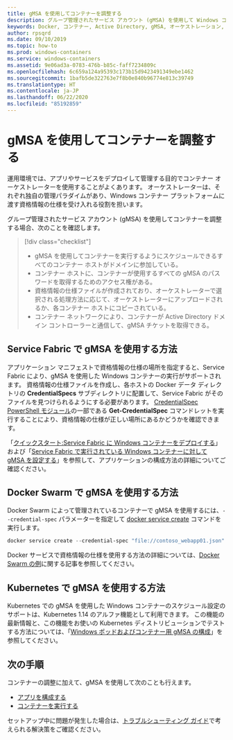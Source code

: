 ```yaml
---
title: gMSA を使用してコンテナーを調整する
description: グループ管理されたサービス アカウント (gMSA) を使用して Windows コンテナーを調整する方法。
keywords: Docker, コンテナー, Active Directory, gMSA, オーケストレーション, Kubernetes, グループ管理されたサービス アカウント, グループ管理されたサービス アカウント
author: rpsqrd
ms.date: 09/10/2019
ms.topic: how-to
ms.prod: windows-containers
ms.service: windows-containers
ms.assetid: 9e06ad3a-0783-476b-b85c-faff7234809c
ms.openlocfilehash: 6c659a124a95393c173b15d9423491349ebe1462
ms.sourcegitcommit: 1bafb5de322763e7f8b0e840b96774e813c39749
ms.translationtype: HT
ms.contentlocale: ja-JP
ms.lasthandoff: 06/22/2020
ms.locfileid: "85192859"
---
```

# <a name="orchestrate-containers-with-a-gmsa"></a>gMSA を使用してコンテナーを調整する

運用環境では、アプリやサービスをデプロイして管理する目的でコンテナー オーケストレーターを使用することがよくあります。 オーケストレーターは、それぞれ独自の管理パラダイムがあり、Windows コンテナー プラットフォームに渡す資格情報の仕様を受け入れる役割を担います。

グループ管理されたサービス アカウント (gMSA) を使用してコンテナーを調整する場合、次のことを確認します。

> [!div class="checklist"]
> * gMSA を使用してコンテナーを実行するようにスケジュールできるすべてのコンテナー ホストがドメインに参加している。
> * コンテナー ホストに、コンテナーが使用するすべての gMSA のパスワードを取得するためのアクセス権がある。
> * 資格情報の仕様ファイルが作成されており、オーケストレーターで選択される処理方法に応じて、オーケストレーターにアップロードされるか、各コンテナー ホストにコピーされている。
> * コンテナー ネットワークにより、コンテナーが Active Directory ドメイン コントローラーと通信して、gMSA チケットを取得できる。

## <a name="how-to-use-gmsa-with-service-fabric"></a>Service Fabric で gMSA を使用する方法

アプリケーション マニフェストで資格情報の仕様の場所を指定すると、Service Fabric により、gMSA を使用した Windows コンテナーの実行がサポートされます。 資格情報の仕様ファイルを作成し、各ホストの Docker データ ディレクトリの **CredentialSpecs** サブディレクトリに配置して、Service Fabric がそのファイルを見つけられるようにする必要があります。 [CredentialSpec PowerShell モジュール](https://aka.ms/credspec)の一部である **Get-CredentialSpec** コマンドレットを実行することにより、資格情報の仕様が正しい場所にあるかどうかを確認できます。

「[クイックスタート:Service Fabric に Windows コンテナーをデプロイする](https://docs.microsoft.com/azure/service-fabric/service-fabric-quickstart-containers)」および「[Service Fabric で実行されている Windows コンテナーに対して gMSA を設定する](https://docs.microsoft.com/azure/service-fabric/service-fabric-setup-gmsa-for-windows-containers)」を参照して、アプリケーションの構成方法の詳細についてご確認ください。

## <a name="how-to-use-gmsa-with-docker-swarm"></a>Docker Swarm で gMSA を使用する方法

Docker Swarm によって管理されているコンテナーで gMSA を使用するには、`--credential-spec` パラメーターを指定して [docker service create](https://docs.docker.com/engine/reference/commandline/service_create/) コマンドを実行します。

```powershell
docker service create --credential-spec "file://contoso_webapp01.json" --hostname "WebApp01" <image name>
```

Docker サービスで資格情報の仕様を使用する方法の詳細については、[Docker Swarm の例](https://docs.docker.com/engine/reference/commandline/service_create/#provide-credential-specs-for-managed-service-accounts-windows-only)に関する記事を参照してください。

## <a name="how-to-use-gmsa-with-kubernetes"></a>Kubernetes で gMSA を使用する方法

Kubernetes での gMSA を使用した Windows コンテナーのスケジュール設定のサポートは、Kubernetes 1.14 のアルファ機能として利用できます。 この機能の最新情報と、この機能をお使いの Kubernetes ディストリビューションでテストする方法については、「[Windows ポッドおよびコンテナー用 gMSA の構成](https://kubernetes.io/docs/tasks/configure-pod-container/configure-gmsa)」を参照してください。

## <a name="next-steps"></a>次の手順

コンテナーの調整に加えて、gMSA を使用して次のことも行えます。

- [アプリを構成する](gmsa-configure-app.md)
- [コンテナーを実行する](gmsa-run-container.md)

セットアップ中に問題が発生した場合は、[トラブルシューティング ガイド](gmsa-troubleshooting.md)で考えられる解決策をご確認ください。
